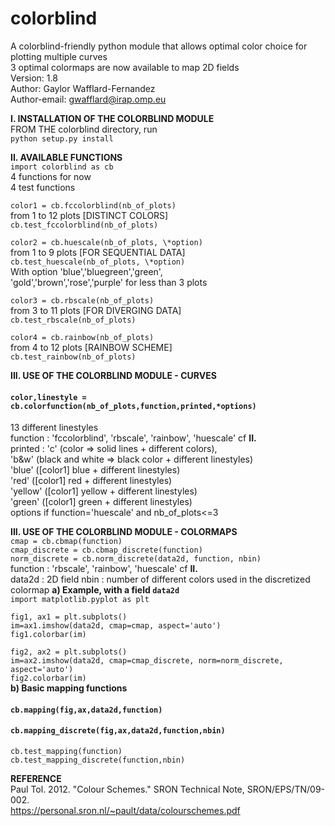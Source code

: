 # colorblind
A colorblind-friendly python module that allows optimal color choice for plotting multiple curves  
3 optimal colormaps are now available to map 2D fields  
Version: 1.8  
Author: Gaylor Wafflard-Fernandez  
Author-email: gwafflard@irap.omp.eu

**I. INSTALLATION OF THE COLORBLIND MODULE**  
FROM THE colorblind directory, run  
`python setup.py install`

**II. AVAILABLE FUNCTIONS**  
`import colorblind as cb`  
4 functions for now  
4 test functions

`color1 = cb.fccolorblind(nb_of_plots)`  
from 1 to 12 plots [DISTINCT COLORS]  
`cb.test_fccolorblind(nb_of_plots)`

`color2 = cb.huescale(nb_of_plots, \*option)`  
from 1 to 9 plots [FOR SEQUENTIAL DATA]  
`cb.test_huescale(nb_of_plots, \*option)`  
With option 'blue','bluegreen','green',  
'gold','brown','rose','purple' for less than 3 plots

`color3 = cb.rbscale(nb_of_plots)`  
from 3 to 11 plots [FOR DIVERGING DATA]  
`cb.test_rbscale(nb_of_plots)`

`color4 = cb.rainbow(nb_of_plots)`  
from 4 to 12 plots [RAINBOW SCHEME]  
`cb.test_rainbow(nb_of_plots)`

**III. USE OF THE COLORBLIND MODULE - CURVES**  
#### **`color,linestyle = cb.colorfunction(nb_of_plots,function,printed,*options)`**  
13 different linestyles  
function : 'fccolorblind', 'rbscale', 'rainbow', 'huescale' cf **II.**  
printed : 'c' (color => solid lines + different colors),  
'b&w' (black and white => black color + different linestyles)  
'blue' ([color1] blue + different linestyles)  
'red' ([color1] red + different linestyles)  
'yellow' ([color1] yellow + different linestyles)  
'green' ([color1] green + different linestyles)  
options if function='huescale' and nb_of_plots<=3

**III. USE OF THE COLORBLIND MODULE - COLORMAPS**  
`cmap = cb.cbmap(function)`  
`cmap_discrete = cb.cbmap_discrete(function)`  
`norm_discrete = cb.norm_discrete(data2d, function, nbin)`  
function : 'rbscale', 'rainbow', 'huescale' cf **II.**  
data2d : 2D field
nbin : number of different colors used in the discretized colormap
**a) Example, with a field `data2d`**  
`import matplotlib.pyplot as plt`  

`fig1, ax1 = plt.subplots()`  
`im=ax1.imshow(data2d, cmap=cmap, aspect='auto')`  
`fig1.colorbar(im)`  

`fig2, ax2 = plt.subplots()`  
`im=ax2.imshow(data2d, cmap=cmap_discrete, norm=norm_discrete, aspect='auto')`  
`fig2.colorbar(im)`  
**b) Basic mapping functions**  
#### **`cb.mapping(fig,ax,data2d,function)`**  
#### **`cb.mapping_discrete(fig,ax,data2d,function,nbin)`**  
`cb.test_mapping(function)`  
`cb.test_mapping_discrete(function,nbin)`  

**REFERENCE**  
Paul Tol. 2012. "Colour Schemes." SRON Technical Note, SRON/EPS/TN/09-002.  
https://personal.sron.nl/~pault/data/colourschemes.pdf
